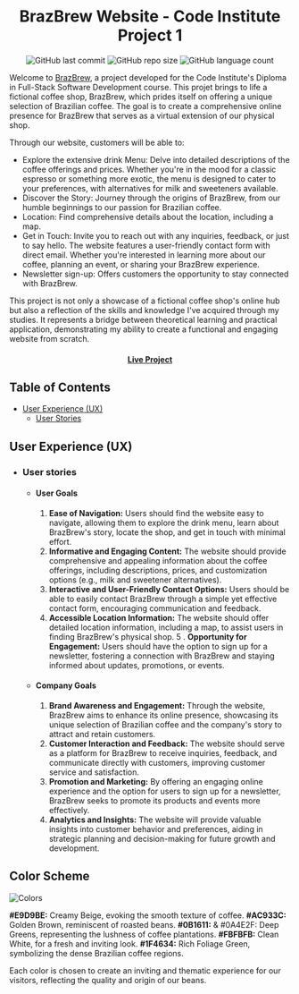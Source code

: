 <h1 align="center"> BrazBrew Website - Code Institute Project 1</h1>
<div align="center"><img alt="GitHub last commit" src="https://img.shields.io/github/last-commit/camilabandeira/brazbrew">
<img alt="GitHub repo size" src="https://img.shields.io/github/repo-size/camilabandeira/brazbrew">
<img alt="GitHub language count" src="https://img.shields.io/github/languages/count/camilabandeira/brazbrew"></div>

Welcome to <a href="https://camilabandeira.github.io/BrazBrew/">BrazBrew</a>, a project developed for the Code Institute's Diploma in Full-Stack Software Development course. This projet brings to life a fictional coffee shop, BrazBrew, which prides itself on offering a unique selection of Brazilian coffee. The goal is to create a comprehensive online presence for BrazBrew that serves as a virtual extension of our physical shop.

Through our website, customers will be able to:

- Explore the extensive drink Menu: Delve into detailed descriptions of the coffee offerings and prices. Whether you're in the mood for a classic espresso or something more exotic, the menu is designed to cater to your preferences, with alternatives for milk and sweeteners available.
- Discover the Story: Journey through the origins of BrazBrew, from our humble beginnings to our passion for Brazilian coffee.
- Location: Find comprehensive details about the location, including a map.
- Get in Touch: Invite you to reach out with any inquiries, feedback, or just to say hello. The website features a user-friendly contact form with direct email. Whether you're interested in learning more about our coffee, planning an event, or sharing your BrazBrew experience.
- Newsletter sign-up: Offers customers the opportunity to stay connected with BrazBrew.

This project is not only a showcase of a fictional coffee shop's online hub but also a reflection of the skills and knowledge I've acquired through my studies. It represents a bridge between theoretical learning and practical application, demonstrating my ability to create a functional and engaging website from scratch.

<h4 align="center"><a href="https://camilabandeira.github.io/BrazBrew/"><strong>Live Project</strong></a></h4>

## Table of Contents

- [User Experience (UX)](#user-experience-ux)
  - [User Stories](#user-stories)

## User Experience (UX)

- ### User stories

  - #### User Goals

    1.  **Ease of Navigation:** Users should find the website easy to navigate, allowing them to explore the drink menu, learn about BrazBrew's story, locate the shop, and get in touch with minimal effort.
    2.  **Informative and Engaging Content:** The website should provide comprehensive and appealing information about the coffee offerings, including descriptions, prices, and customization options (e.g., milk and sweetener alternatives).
    3.  **Interactive and User-Friendly Contact Options:** Users should be able to easily contact BrazBrew through a simple yet effective contact form, encouraging communication and feedback.
    4.  **Accessible Location Information:** The website should offer detailed location information, including a map, to assist users in finding BrazBrew's physical shop.
        5 . **Opportunity for Engagement:** Users should have the option to sign up for a newsletter, fostering a connection with BrazBrew and staying informed about updates, promotions, or events.

  - #### Company Goals

    1. **Brand Awareness and Engagement:** Through the website, BrazBrew aims to enhance its online presence, showcasing its unique selection of Brazilian coffee and the company's story to attract and retain customers.
    2. **Customer Interaction and Feedback:** The website should serve as a platform for BrazBrew to receive inquiries, feedback, and communicate directly with customers, improving customer service and satisfaction.
    3. **Promotion and Marketing:** By offering an engaging online experience and the option for users to sign up for a newsletter, BrazBrew seeks to promote its products and events more effectively.
    4. **Analytics and Insights:** The website will provide valuable insights into customer behavior and preferences, aiding in strategic planning and decision-making for future growth and development.

## Color Scheme

![Colors](https://raw.githubusercontent.com/camilabandeira/BrazBrew/master/assets/images/color-scheme.png "Color Scheme")

**#E9D9BE:** Creamy Beige, evoking the smooth texture of coffee.
**#AC933C:** Golden Brown, reminiscent of roasted beans.
**#0B1611:** & #0A4E2F: Deep Greens, representing the lushness of coffee plantations.
**#FBFBFB:** Clean White, for a fresh and inviting look.
**#1F4634:** Rich Foliage Green, symbolizing the dense Brazilian coffee regions.

Each color is chosen to create an inviting and thematic experience for our visitors, reflecting the quality and origin of our beans.
